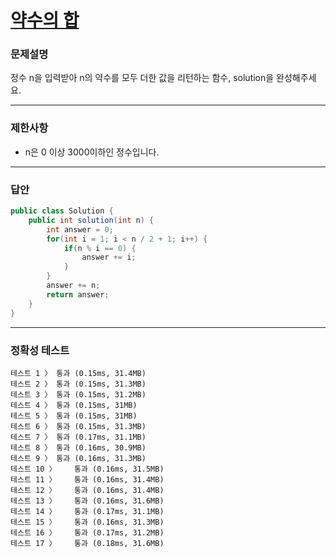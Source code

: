 # <a href="https://school.programmers.co.kr/learn/courses/30/lessons/12928">약수의 합</a>

### 문제설명

정수 n을 입력받아 n의 약수를 모두 더한 값을 리턴하는 함수, solution을 완성해주세요.

***

### 제한사항

 - n은 0 이상 3000이하인 정수입니다.

***

### 답안
``` csharp
public class Solution {
    public int solution(int n) {
        int answer = 0;
        for(int i = 1; i < n / 2 + 1; i++) {
            if(n % i == 0) {
                answer += i;
            }
        }
        answer += n;
        return answer;
    }
}
```

***

### 정확성 테스트
```
테스트 1 〉	통과 (0.15ms, 31.4MB)
테스트 2 〉	통과 (0.15ms, 31.3MB)
테스트 3 〉	통과 (0.15ms, 31.2MB)
테스트 4 〉	통과 (0.15ms, 31MB)
테스트 5 〉	통과 (0.15ms, 31MB)
테스트 6 〉	통과 (0.15ms, 31.3MB)
테스트 7 〉	통과 (0.17ms, 31.1MB)
테스트 8 〉	통과 (0.16ms, 30.9MB)
테스트 9 〉	통과 (0.16ms, 31.3MB)
테스트 10 〉	통과 (0.16ms, 31.5MB)
테스트 11 〉	통과 (0.16ms, 31.4MB)
테스트 12 〉	통과 (0.16ms, 31.4MB)
테스트 13 〉	통과 (0.16ms, 31.6MB)
테스트 14 〉	통과 (0.17ms, 31.1MB)
테스트 15 〉	통과 (0.16ms, 31.3MB)
테스트 16 〉	통과 (0.17ms, 31.2MB)
테스트 17 〉	통과 (0.18ms, 31.6MB)
```